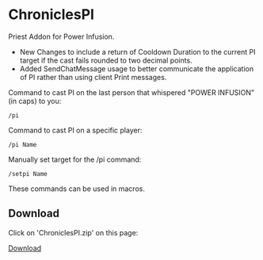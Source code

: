 # ChroniclesPI

Priest Addon for Power Infusion.

- New Changes to include a return of Cooldown Duration to the current PI target if the cast fails rounded to two decimal points.
- Added SendChatMessage usage to better communicate the application of PI rather than using client Print messages.

Command to cast PI on the last person that whispered "POWER INFUSION" (in caps) to you:

	/pi

Command to cast PI on a specific player:

	/pi Name

Manually set target for the /pi command:

	/setpi Name

These commands can be used in macros.

## Download

Click on 'ChroniclesPI.zip' on this page:

[Download](https://github.com/Northyn/ChroniclesPI/archive/refs/heads/master.zip)
